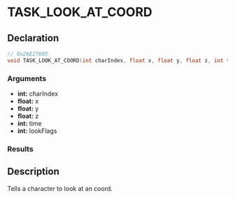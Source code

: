 # TASK_LOOK_AT_COORD

## Declaration
```cpp
// 0x26E27605
void TASK_LOOK_AT_COORD(int charIndex, float x, float y, float z, int time, int lookFlags);
```

### Arguments
- **int:** charIndex
- **float:** x
- **float:** y
- **float:** z
- **int:** time
- **int:** lookFlags

### Results

## Description
Tells a character to look at an coord.